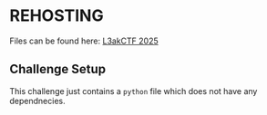 # REHOSTING

Files can be found here: [L3akCTF 2025](https://ctf.l3ak.team/challenges#Dumber-37)

## Challenge Setup
This challenge just contains a `python` file which does not have any dependnecies.
